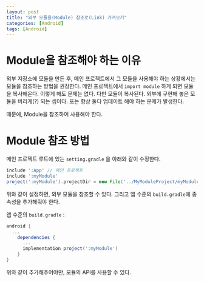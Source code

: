 ```yaml
---
layout: post
title: "외부 모듈을(Module) 참조로(Link) 가져오기"
categories: [Android]
tags: [Android]
---
```


# Module을 참조해야 하는 이유

외부 저장소에 모듈을 만든 후, 메인 프로젝트에서 그 모듈을 사용해야 하는 상황에서는 모듈을 참조하는 방법을 권장한다. 메인 프로젝트에서  `import module` 하게 되면 모듈을 복사해온다. 이렇게 해도 문제는 없다. 다만 모듈이 복사된다. 외부에 구현해 놓은 모듈을 버리게(?) 되는 셈이다. 또는 항상 둘다 업데이트 해야 하는 문제가 발생한다.

때문에, Module을 참조하여 사용해야 한다.

# Module 참조 방법

메인 프로젝트 루트에 있는 `setting.gradle` 을 아래와 같이 수정한다.

```groovy
include ':App' // 메인 프로젝트
include ':myModule'
project(':myModule').projectDir = new File('../MyModuleProject/myModule)
```

위와 같이 설정하면, 외부 모듈을 참조할 수 있다. 그리고 앱 수준의 `build.gradle`에 종속성을 추가해줘야 한다.

앱 수준의 `build.gradle` :

```groovy
android {
  ...
    dependencies {
      ...
      implementation project(':myModule')
    }
}
```

위와 같이 추가해주어야만, 모듈의 API를 사용할 수 있다.